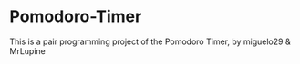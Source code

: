 # Pomodoro-Timer
This is a pair programming project of the Pomodoro Timer, by miguelo29 &amp; MrLupine
